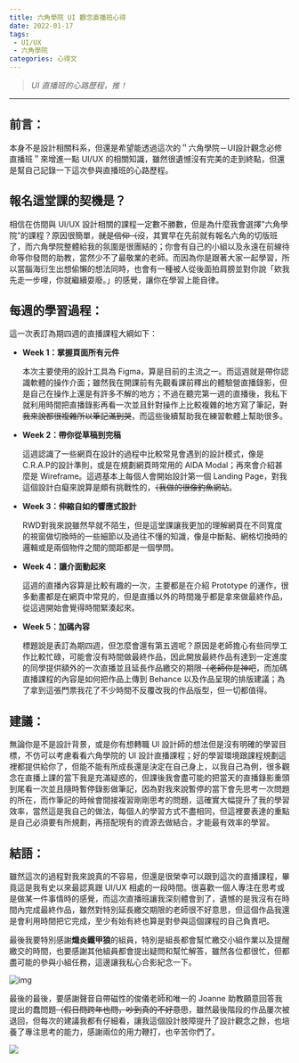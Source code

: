 ```yaml
---
title: 六角學院 UI 觀念直播班心得
date: 2022-01-17
tags:
 - UI/UX
 - 六角學院
categories: 心得文
---
```


> *UI 直播班的心路歷程，推！*

<!--more-->

------

## 前言：

本身不是設計相關科系，但還是希望能透過這次的＂六角學院－UI設計觀念必修直播班＂來增進一點 UI/UX 的相關知識，雖然很遺憾沒有完美的走到終點，但還是幫自己記錄一下這次參與直播班的心路歷程。

## 報名這堂課的契機是？

相信在仿間與 UI/UX 設計相關的課程一定數不勝數，但是為什麼我會選擇”六角學院”的課程？原因很簡單，~~就是信仰（沒~~，其實早在先前就有報名六角的切版班了，而六角學院整體給我的氛圍是很團結的；你會有自己的小組以及永遠在前線待命等你發問的助教，當然少不了最敬業的老師。而因為你是跟著大家一起學習，所以當腦海衍生出想偷懶的想法同時，也會有一種被人從後面拍肩膀並對你說「欸我先走一步哩，你就繼續耍廢。」的感覺，讓你在學習上能自律。

## 每週的學習過程：

這一次表訂為期四週的直播課程大綱如下：

- **Week 1：掌握頁面所有元件**

  本次主要使用的設計工具為 Figma，算是目前的主流之一。而這週就是帶你認識軟體的操作介面；雖然我在開課前有先觀看課前釋出的體驗營直播錄影，但是自己在操作上還是有許多不解的地方；不過在聽完第一週的直播後，我私下就利用時間把直播錄影再看一次並且針對操作上比較複雜的地方寫了筆記，~~對我來說都很複雜所以筆記滿到哭~~，而這些後續幫助我在練習軟體上幫助很多。

- **Week 2：帶你從草稿到完稿**

  這週認識了一些網頁在設計的過程中比較常見會遇到的設計模式，像是C.R.A.P的設計準則，或是在規劃網頁時常用的 AIDA Modal；再來會介紹甚麼是 Wireframe。這週基本上每個人會開始設計第一個 Landing Page，對我這個設計白癡來說算是頗有挑戰性的，~~（我做的很像釣魚網站~~。

- **Week 3：伸縮自如的響應式設計**

  RWD對我來說雖然早就不陌生，但是這堂課讓我更加的理解網頁在不同寬度的視窗做切換時的一些細節以及過往不懂的知識，像是中斷點、網格切換時的邏輯或是兩個物件之間的間距都是一個學問。

- **Week 4：讓介面動起來**

  這週的直播內容算是比較有趣的一次，主要都是在介紹 Prototype 的運作，很多動畫都是在網頁中常見的，但是直播以外的時間幾乎都是拿來做最終作品，從這週開始會覺得時間緊湊起來。

- **Week 5：加碼內容**

  標題說是表訂為期四週，但怎麼會還有第五週呢？原因是老師擔心有些同學工作比較忙碌，可能會沒有時間做最終作品，因此開放最終作品有達到一定進度的同學提供額外的一次直播並且延長作品繳交的期限~~（老師你是神吧~~，而加碼直播課程的內容是如何把作品上傳到 Behance 以及作品呈現的排版建議；為了拿到這張門票我花了不少時間不反覆改我的作品版型，但一切都值得。

## 建議：

無論你是不是設計背景，或是你有想轉職 UI 設計師的想法但是沒有明確的學習目標，不仿可以考慮看看六角學院的 UI 設計直播課程；好的學習環境跟課程規劃這裡都提供給你了，但能不能有所成長還是決定在自己身上，以我自己為例，很多觀念在直播上課的當下我是充滿疑惑的，但課後我會盡可能的把當天的直播錄影重頭到尾看一次並且隨時暫停錄影做筆記，因為對我來說暫停的當下會先思考一次問題的所在，而作筆記的時候會間接複習剛剛思考的問題，這確實大幅提升了我的學習效率，當然這是我自己的做法，每個人的學習方式不盡相同，但這裡要表達的重點是自己必須要有所規劃，再搭配現有的資源去做結合，才能最有效率的學習。

## 結語：

雖然這次的過程對我來說真的不容易，但還是很榮幸可以跟到這次的直播課程，畢竟這是我有史以來最認真跟 UI/UX 相處的一段時間。很喜歡一個人專注在思考或是做某一件事情時的感覺，而這次直播班讓我深刻體會到了，遺憾的是我沒有在時間內完成最終作品，雖然對特別延長繳交期限的老師很不好意思，但這個作品我還是會利用時間把它完成，至少有始有終也算是對參與這個課程的自己負責吧。

最後我要特別感謝**熾炎鐵甲狼**的組員，特別是組長都會幫忙繳交小組作業以及提醒繳交的時間，也要感謝其他組員都會提出疑問和幫忙解答，雖然各位都很忙，但都盡可能的參與小組任務，這邊讓我私心合影紀念一下。

![img](https://i.imgur.com/kQuBKJ5.png)

最後的最後，要感謝聲音自帶磁性的俊儀老師和唯一的 Joanne 助教願意回答我提出的蠢問題~~（假日問跨年也問，吵到真的不好意思~~，雖然最後階段的作品屢次被退回，但每次的建議我都有仔細看，讓我這個設計肢障提升了設計觀念之餘，也培養了專注思考的能力，感謝兩位的用力鞭打，也辛苦你們了。

![](https://i.imgur.com/GIbWClM.png?1)